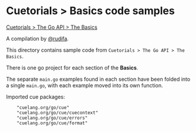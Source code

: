 # Cuetorials > Basics code samples

[Cuetorials > The Go API > The Basics](https://cuetorials.com/go-api/basics/)

A compilation by [@rudifa](https://github.com/rudifa).

This directory contains sample code from `Cuetorials > The Go API > The Basics`.

There is one go project for each section of the **Basics**.

The separate `main.go` examples found in each section have been folded into a single `main.go`, with each example moved into its own function.

Imported cue packages:


```
	"cuelang.org/go/cue"
	"cuelang.org/go/cue/cuecontext"
	"cuelang.org/go/cue/errors"
	"cuelang.org/go/cue/format"
```

